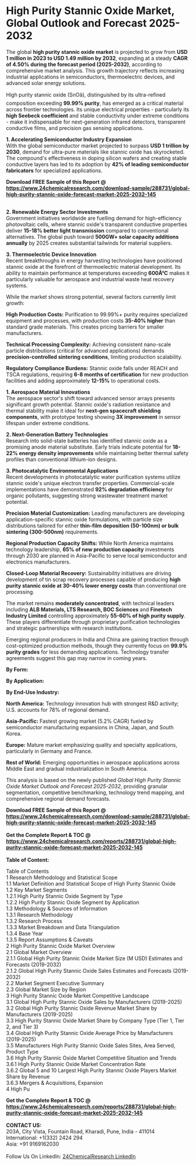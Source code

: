 <h1>High Purity Stannic Oxide Market, Global Outlook and Forecast 2025-2032</h1><p>The global <strong>high purity stannic oxide market</strong> is projected to grow from <strong>USD 1 million in 2023 to USD 1.49 million by 2032</strong>, expanding at a steady <strong>CAGR of 4.50% during the forecast period (2025-2032)</strong>, according to comprehensive market analysis. This growth trajectory reflects increasing industrial applications in semiconductors, thermoelectric devices, and advanced solar energy solutions.</p><p>High purity stannic oxide (SnOâ), distinguished by its ultra-refined composition exceeding <strong>99.99% purity</strong>, has emerged as a critical material across frontier technologies. Its unique electrical properties - particularly its <strong>high Seebeck coefficient</strong> and stable conductivity under extreme conditions - make it indispensable for next-generation infrared detectors, transparent conductive films, and precision gas sensing applications.</p><p><strong>1. Accelerating Semiconductor Industry Expansion</strong><br>
With the global semiconductor market projected to surpass <strong>USD 1 trillion by 2030</strong>, demand for ultra-pure materials like stannic oxide has skyrocketed. The compound's effectiveness in doping silicon wafers and creating stable conductive layers has led to its adoption by <strong>42% of leading semiconductor fabricators</strong> for specialized applications.</p><div><b>Download FREE Sample of this Report @ 
            <a href="https://www.24chemicalresearch.com/download-sample/288731/global-high-purity-stannic-oxide-forecast-market-2025-2032-145">
            https://www.24chemicalresearch.com/download-sample/288731/global-high-purity-stannic-oxide-forecast-market-2025-2032-145</a></b></div><br><p><strong>2. Renewable Energy Sector Investments</strong><br>
Government initiatives worldwide are fuelling demand for high-efficiency photovoltaic cells, where stannic oxide's transparent conductive properties deliver <strong>15-18% better light transmission</strong> compared to conventional alternatives. The global push toward <strong>500GW+ solar capacity additions annually</strong> by 2025 creates substantial tailwinds for material suppliers.</p><p><strong>3. Thermoelectric Device Innovation</strong><br>
Recent breakthroughs in energy harvesting technologies have positioned stannic oxide at the forefront of thermoelectric material development. Its ability to maintain performance at temperatures exceeding <strong>600Â°C</strong> makes it particularly valuable for aerospace and industrial waste heat recovery systems.</p><p>While the market shows strong potential, several factors currently limit growth:</p><p><strong>High Production Costs:</strong> Purification to 99.99%+ purity requires specialized equipment and processes, with production costs <strong>35-40% higher</strong> than standard grade materials. This creates pricing barriers for smaller manufacturers.</p><p><strong>Technical Processing Complexity:</strong> Achieving consistent nano-scale particle distributions (critical for advanced applications) demands <strong>precision-controlled sintering conditions</strong>, limiting production scalability.</p><p><strong>Regulatory Compliance Burdens:</strong> Stannic oxide falls under REACH and TSCA regulations, requiring <strong>6-8 months of certification</strong> for new production facilities and adding approximately <strong>12-15%</strong> to operational costs.</p><p><strong>1. Aerospace Material Innovations</strong><br>
The aerospace sector's shift toward advanced sensor arrays presents significant growth potential. Stannic oxide's radiation resistance and thermal stability make it ideal for <strong>next-gen spacecraft shielding components</strong>, with prototype testing showing <strong>3X improvement</strong> in sensor lifespan under extreme conditions.</p><p><strong>2. Next-Generation Battery Technologies</strong><br>
Research into solid-state batteries has identified stannic oxide as a promising anode material substitute. Early trials indicate potential for <strong>18-22% energy density improvements</strong> while maintaining better thermal safety profiles than conventional lithium-ion designs.</p><p><strong>3. Photocatalytic Environmental Applications</strong><br>
Recent developments in photocatalytic water purification systems utilize stannic oxide's unique electron transfer properties. Commercial-scale implementations have demonstrated <strong>92% degradation efficiency</strong> for organic pollutants, suggesting strong wastewater treatment market potential.</p><p><strong>Precision Material Customization:</strong> Leading manufacturers are developing application-specific stannic oxide formulations, with particle size distributions tailored for either <strong>thin-film deposition (50-100nm) or bulk sintering (300-500nm)</strong> requirements.</p><p><strong>Regional Production Capacity Shifts:</strong> While North America maintains technology leadership, <strong>65% of new production capacity</strong> investments through 2030 are planned in Asia-Pacific to serve local semiconductor and electronics manufacturers.</p><p><strong>Closed-Loop Material Recovery:</strong> Sustainability initiatives are driving development of tin scrap recovery processes capable of producing <strong>high purity stannic oxide at 30-40% lower energy costs</strong> than conventional ore processing.</p><p>The market remains <strong>moderately concentrated</strong>, with technical leaders including <strong>ALB Materials, LTS Research, BOC Sciences</strong> and <strong>Finetech Industry Limited</strong> controlling approximately <strong>55-60% of high purity supply</strong>. These players differentiate through proprietary purification technologies and strategic partnerships with research institutions.</p><p>Emerging regional producers in India and China are gaining traction through cost-optimized production methods, though they currently focus on <strong>99.9% purity grades</strong> for less demanding applications. Technology transfer agreements suggest this gap may narrow in coming years.</p><p><strong>By Form:</strong></p><p><strong>By Application:</strong></p><p><strong>By End-Use Industry:</strong></p><p><strong>North America:</strong> Technology innovation hub with strongest R&amp;D activity; U.S. accounts for 78% of regional demand.</p><p><strong>Asia-Pacific:</strong> Fastest growing market (5.2% CAGR) fueled by semiconductor manufacturing expansions in China, Japan, and South Korea.</p><p><strong>Europe:</strong> Mature market emphasizing quality and specialty applications, particularly in Germany and France.</p><p><strong>Rest of World:</strong> Emerging opportunities in aerospace applications across Middle East and gradual industrialization in South America.</p><p>This analysis is based on the newly published <em>Global High Purity Stannic Oxide Market Outlook and Forecast 2025-2032</em>, providing granular segmentation, competitive benchmarking, technology trend mapping, and comprehensive regional demand forecasts.</p><div><b>Download FREE Sample of this Report @ 
            <a href="https://www.24chemicalresearch.com/download-sample/288731/global-high-purity-stannic-oxide-forecast-market-2025-2032-145">
            https://www.24chemicalresearch.com/download-sample/288731/global-high-purity-stannic-oxide-forecast-market-2025-2032-145</a></b></div><br><div><b>Get the Complete Report & TOC @ 
            <a href="https://www.24chemicalresearch.com/reports/288731/global-high-purity-stannic-oxide-forecast-market-2025-2032-145">
            https://www.24chemicalresearch.com/reports/288731/global-high-purity-stannic-oxide-forecast-market-2025-2032-145</a></b></div><br>
            <b>Table of Content:</b><p>Table of Contents<br />
1 Research Methodology and Statistical Scope<br />
1.1 Market Definition and Statistical Scope of High Purity Stannic Oxide<br />
1.2 Key Market Segments<br />
1.2.1 High Purity Stannic Oxide Segment by Type<br />
1.2.2 High Purity Stannic Oxide Segment by Application<br />
1.3 Methodology & Sources of Information<br />
1.3.1 Research Methodology<br />
1.3.2 Research Process<br />
1.3.3 Market Breakdown and Data Triangulation<br />
1.3.4 Base Year<br />
1.3.5 Report Assumptions & Caveats<br />
2 High Purity Stannic Oxide Market Overview<br />
2.1 Global Market Overview<br />
2.1.1 Global High Purity Stannic Oxide Market Size (M USD) Estimates and Forecasts (2019-2032)<br />
2.1.2 Global High Purity Stannic Oxide Sales Estimates and Forecasts (2019-2032)<br />
2.2 Market Segment Executive Summary<br />
2.3 Global Market Size by Region<br />
3 High Purity Stannic Oxide Market Competitive Landscape<br />
3.1 Global High Purity Stannic Oxide Sales by Manufacturers (2019-2025)<br />
3.2 Global High Purity Stannic Oxide Revenue Market Share by Manufacturers (2019-2025)<br />
3.3 High Purity Stannic Oxide Market Share by Company Type (Tier 1, Tier 2, and Tier 3)<br />
3.4 Global High Purity Stannic Oxide Average Price by Manufacturers (2019-2025)<br />
3.5 Manufacturers High Purity Stannic Oxide Sales Sites, Area Served, Product Type<br />
3.6 High Purity Stannic Oxide Market Competitive Situation and Trends<br />
3.6.1 High Purity Stannic Oxide Market Concentration Rate<br />
3.6.2 Global 5 and 10 Largest High Purity Stannic Oxide Players Market Share by Revenue<br />
3.6.3 Mergers & Acquisitions, Expansion<br />
4 High Pu</p><div><b>Get the Complete Report & TOC @ 
            <a href="https://www.24chemicalresearch.com/reports/288731/global-high-purity-stannic-oxide-forecast-market-2025-2032-145">
            https://www.24chemicalresearch.com/reports/288731/global-high-purity-stannic-oxide-forecast-market-2025-2032-145</a></b></div><br><b>CONTACT US:</b><br>
            203A, City Vista, Fountain Road, Kharadi, Pune, India - 411014<br>
            International: +1(332) 2424 294<br>
            Asia: +91 9169162030 <br><br>
            Follow Us On LinkedIn: <a href="https://www.linkedin.com/company/24chemicalresearch/">24ChemicalResearch LinkedIn</a>